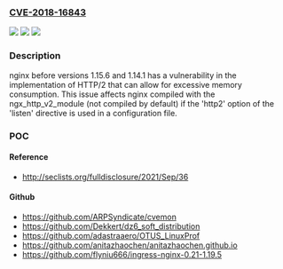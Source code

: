 ### [CVE-2018-16843](https://cve.mitre.org/cgi-bin/cvename.cgi?name=CVE-2018-16843)
![](https://img.shields.io/static/v1?label=Product&message=nginx&color=blue)
![](https://img.shields.io/static/v1?label=Version&message=n%2Fa&color=blue)
![](https://img.shields.io/static/v1?label=Vulnerability&message=CWE-400&color=brighgreen)

### Description

nginx before versions 1.15.6 and 1.14.1 has a vulnerability in the implementation of HTTP/2 that can allow for excessive memory consumption. This issue affects nginx compiled with the ngx_http_v2_module (not compiled by default) if the 'http2' option of the 'listen' directive is used in a configuration file.

### POC

#### Reference
- http://seclists.org/fulldisclosure/2021/Sep/36

#### Github
- https://github.com/ARPSyndicate/cvemon
- https://github.com/Dekkert/dz6_soft_distribution
- https://github.com/adastraaero/OTUS_LinuxProf
- https://github.com/anitazhaochen/anitazhaochen.github.io
- https://github.com/flyniu666/ingress-nginx-0.21-1.19.5


